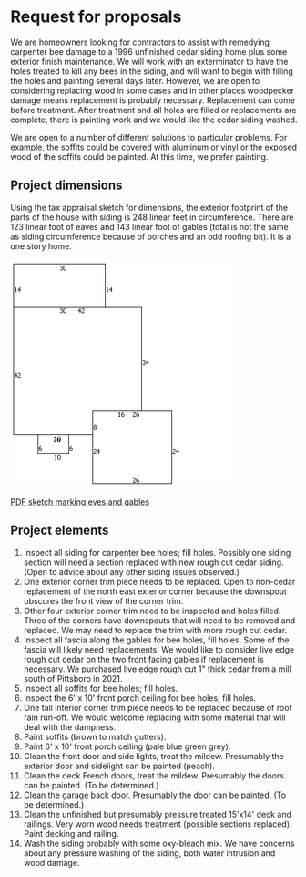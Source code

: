 # Request for proposals

We are homeowners looking for contractors to assist with remedying carpenter bee damage to a 1996 unfinished cedar siding home plus some exterior finish maintenance. We will work with an exterminator to have the holes treated to kill any bees in the siding, and will want to begin with filling the holes and painting several days later. However, we are open to considering replacing wood in some cases and in other places woodpecker damage means replacement is probably necessary. Replacement can come before treatment. After treatment and all holes are filled or replacements are complete, there is painting work and we would like the cedar siding washed.

We are open to a number of different solutions to particular problems. For example, the soffits could be covered with aluminum or vinyl or the exposed wood of the soffits could be painted. At this time, we prefer painting. 

## Project dimensions

Using the tax appraisal sketch for dimensions, the exterior footprint of the parts of the house with siding is 248 linear feet in circumference.  There are 123 linear foot of eaves and 143 linear foot of gables (total is not the same as siding circumference because of porches and an odd roofing bit). It is a one story home.

![County sketch](../../CountyDocs/2021TaxAssessment/Sketch0066619.gif)

[PDF sketch marking eves and gables](./EvesAndGablesSketch.pdf)

## Project elements

1. Inspect all siding for carpenter bee holes; fill holes. Possibly one siding section will need a section replaced with new rough cut cedar siding. (Open to advice about any other siding issues observed.)
2. One exterior corner trim piece needs to be replaced. Open to non-cedar replacement of the north east exterior corner because the downspout obscures the front view of the corner trim.
3. Other four exterior corner trim need to be inspected and holes filled. Three of the corners have downspouts that will need to be removed and replaced. We may need to replace the trim with more rough cut cedar.
4. Inspect all fascia along the gables for bee holes, fill holes. Some of the fascia will likely need replacements. We would like to consider live edge rough cut cedar on the two front facing gables if replacement is necessary. We purchased live edge rough cut 1" thick cedar from a mill south of Pittsboro in 2021.
5. Inspect all soffits for bee holes; fill holes.
6. Inspect the 6' x 10' front porch ceiling for bee holes; fill holes.
7. One tall interior corner trim piece needs to be replaced because of roof rain run-off. We would welcome replacing with some material that will deal with the dampness.
8. Paint soffits (brown to match gutters).
9. Paint 6' x 10' front porch ceiling (pale blue green grey).
10. Clean the front door and side lights, treat the mildew. Presumably the exterior door and sidelight can be painted (peach).
11. Clean the deck French doors, treat the mildew. Presumably the doors can be painted. (To be determined.)
12. Clean the garage back door. Presumably the door can be painted. (To be determined.)
13. Clean the unfinished but presumably pressure treated 15'x14' deck and railings.  Very worn wood needs treatment (possible sections replaced). Paint decking and railing.
14. Wash the siding probably with some oxy-bleach mix. We have concerns about any pressure washing of the siding, both water intrusion and wood damage.

